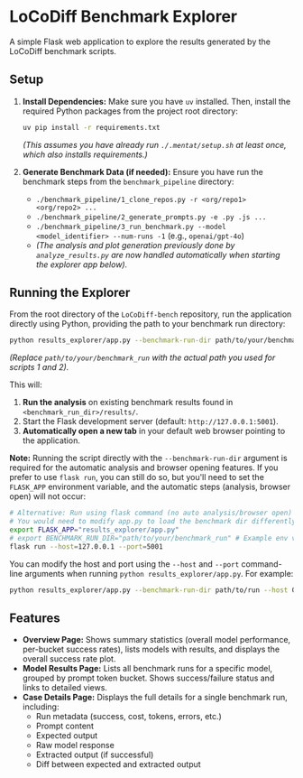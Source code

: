# LoCoDiff Benchmark Explorer

A simple Flask web application to explore the results generated by the LoCoDiff benchmark scripts.

## Setup

1.  **Install Dependencies:**
    Make sure you have `uv` installed. Then, install the required Python packages from the project root directory:
    ```bash
    uv pip install -r requirements.txt
    ```
    *(This assumes you have already run `./.mentat/setup.sh` at least once, which also installs requirements.)*

2.  **Generate Benchmark Data (if needed):**
    Ensure you have run the benchmark steps from the `benchmark_pipeline` directory:
    *   `./benchmark_pipeline/1_clone_repos.py -r <org/repo1> <org/repo2> ...`
    *   `./benchmark_pipeline/2_generate_prompts.py -e .py .js ...`
    *   `./benchmark_pipeline/3_run_benchmark.py --model <model_identifier> --num-runs -1` (e.g., `openai/gpt-4o`)
    *   *(The analysis and plot generation previously done by `analyze_results.py` are now handled automatically when starting the explorer app below).*

## Running the Explorer

From the root directory of the `LoCoDiff-bench` repository, run the application directly using Python, providing the path to your benchmark run directory:

```bash
python results_explorer/app.py --benchmark-run-dir path/to/your/benchmark_run
```
*(Replace `path/to/your/benchmark_run` with the actual path you used for scripts 1 and 2).*

This will:
1.  **Run the analysis** on existing benchmark results found in `<benchmark_run_dir>/results/`.
2.  Start the Flask development server (default: `http://127.0.0.1:5001`).
3.  **Automatically open a new tab** in your default web browser pointing to the application.

**Note:** Running the script directly with the `--benchmark-run-dir` argument is required for the automatic analysis and browser opening features. If you prefer to use `flask run`, you can still do so, but you'll need to set the `FLASK_APP` environment variable, and the automatic steps (analysis, browser open) will not occur:
```bash
# Alternative: Run using flask command (no auto analysis/browser open)
# You would need to modify app.py to load the benchmark dir differently, e.g., via env var
export FLASK_APP="results_explorer/app.py"
# export BENCHMARK_RUN_DIR="path/to/your/benchmark_run" # Example env var approach
flask run --host=127.0.0.1 --port=5001
```

You can modify the host and port using the `--host` and `--port` command-line arguments when running `python results_explorer/app.py`. For example:
```bash
python results_explorer/app.py --benchmark-run-dir path/to/run --host 0.0.0.0 --port 8080
```

## Features

*   **Overview Page:** Shows summary statistics (overall model performance, per-bucket success rates), lists models with results, and displays the overall success rate plot.
*   **Model Results Page:** Lists all benchmark runs for a specific model, grouped by prompt token bucket. Shows success/failure status and links to detailed views.
*   **Case Details Page:** Displays the full details for a single benchmark run, including:
    *   Run metadata (success, cost, tokens, errors, etc.)
    *   Prompt content
    *   Expected output
    *   Raw model response
    *   Extracted output (if successful)
    *   Diff between expected and extracted output
